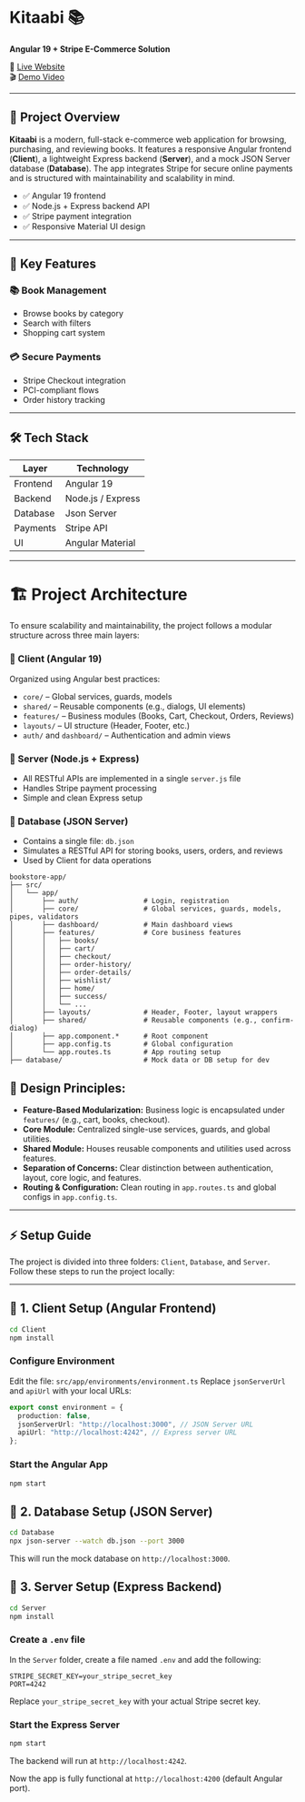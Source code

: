 # Kitaabi 📚

**Angular 19 + Stripe E-Commerce Solution**

🔗 [Live Website](https://kitaabi-zeta.vercel.app/)  
🎬 [Demo Video](https://drive.google.com/file/d/1Fdij6y-glwDaedvc7ESuJZ6XQKQa5Nn3/view)


---

## 🧾 Project Overview

**Kitaabi** is a modern, full-stack e-commerce web application for browsing, purchasing, and reviewing books. It features a responsive Angular frontend (**Client**), a lightweight Express backend (**Server**), and a mock JSON Server database (**Database**). The app integrates Stripe for secure online payments and is structured with maintainability and scalability in mind.

- ✅ Angular 19 frontend
- ✅ Node.js + Express backend API
- ✅ Stripe payment integration
- ✅ Responsive Material UI design

---

## 🌟 Key Features

### 📚 Book Management

- Browse books by category
- Search with filters
- Shopping cart system

### 💳 Secure Payments

- Stripe Checkout integration
- PCI-compliant flows
- Order history tracking

---

## 🛠️ Tech Stack

| Layer    | Technology        |
| -------- | ----------------- |
| Frontend | Angular 19        |
| Backend  | Node.js / Express |
| Database | Json Server       |
| Payments | Stripe API        |
| UI       | Angular Material  |

---

# 🏗️ Project Architecture

To ensure scalability and maintainability, the project follows a modular structure across three main layers:

### 🔹 Client (Angular 19)

Organized using Angular best practices:

- `core/` – Global services, guards, models
- `shared/` – Reusable components (e.g., dialogs, UI elements)
- `features/` – Business modules (Books, Cart, Checkout, Orders, Reviews)
- `layouts/` – UI structure (Header, Footer, etc.)
- `auth/` and `dashboard/` – Authentication and admin views

### 🔹 Server (Node.js + Express)

- All RESTful APIs are implemented in a single `server.js` file
- Handles Stripe payment processing
- Simple and clean Express setup

### 🔹 Database (JSON Server)

- Contains a single file: `db.json`
- Simulates a RESTful API for storing books, users, orders, and reviews
- Used by Client for data operations

```
bookstore-app/
├── src/
│   └── app/
│       ├── auth/                # Login, registration
│       ├── core/                # Global services, guards, models, pipes, validators
│       ├── dashboard/           # Main dashboard views
│       ├── features/            # Core business features
│       │   ├── books/
│       │   ├── cart/
│       │   ├── checkout/
│       │   ├── order-history/
│       │   ├── order-details/
│       │   ├── wishlist/
│       │   ├── home/
│       │   ├── success/
│       │   └── ...
│       ├── layouts/             # Header, Footer, layout wrappers
│       ├── shared/              # Reusable components (e.g., confirm-dialog)
│       ├── app.component.*      # Root component
│       ├── app.config.ts        # Global configuration
│       └── app.routes.ts        # App routing setup
├── database/                    # Mock data or DB setup for dev
```

## 📐 Design Principles:

- **Feature-Based Modularization:** Business logic is encapsulated under `features/` (e.g., cart, books, checkout).
- **Core Module:** Centralized single-use services, guards, and global utilities.
- **Shared Module:** Houses reusable components and utilities used across features.
- **Separation of Concerns:** Clear distinction between authentication, layout, core logic, and features.
- **Routing & Configuration:** Clean routing in `app.routes.ts` and global configs in `app.config.ts`.

---

## ⚡ Setup Guide

The project is divided into three folders: `Client`, `Database`, and `Server`. Follow these steps to run the project locally:

---

## 🔸 1. Client Setup (Angular Frontend)

```bash
cd Client
npm install
```

### Configure Environment

Edit the file:
`src/app/environments/environment.ts`
Replace `jsonServerUrl` and `apiUrl` with your local URLs:

```ts
export const environment = {
  production: false,
  jsonServerUrl: "http://localhost:3000", // JSON Server URL
  apiUrl: "http://localhost:4242", // Express server URL
};
```

### Start the Angular App

```bash
npm start
```

## 🔸 2. Database Setup (JSON Server)

```bash
cd Database
npx json-server --watch db.json --port 3000
```

This will run the mock database on `http://localhost:3000`.

## 🔸 3. Server Setup (Express Backend)

```bash
cd Server
npm install
```

### Create a `.env` file

In the `Server` folder, create a file named `.env` and add the following:

```.env
STRIPE_SECRET_KEY=your_stripe_secret_key
PORT=4242
```

Replace `your_stripe_secret_key` with your actual Stripe secret key.

### Start the Express Server

```bash
npm start
```

The backend will run at `http://localhost:4242`.

Now the app is fully functional at `http://localhost:4200` (default Angular port).
